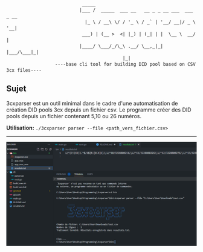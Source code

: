 ```

                            _____                                          
                           |___ /  _____  ___ __   __ _ _ __ ___  ___ _ __ 
                             |_ \ / __\ \/ / '_ \ / _` | '__/ __|/ _ \ '__|
                            ___) | (__ >  <| |_) | (_| | |  \__ \  __/ |   
                           |____/ \___/_/\_\ .__/ \__,_|_|  |___/\___|_|   
                                           |_|                             
                  ----base cli tool for building DID pool based on CSV 3cx files----
```

## Sujet

3cxparser est un outil minimal dans le cadre d'une automatisation de création DID pools 3cx depuis un fichier csv. Le programme créer des DID pools depuis un fichier contenant 5,10 ou 26 numéros.

**Utilisation:**
`./3cxparser parser --file <path_vers_fichier.csv>`

---

![SAMPLE](https://github.com/Yekuuun/3cxparser/blob/main/assets/sample.png)
